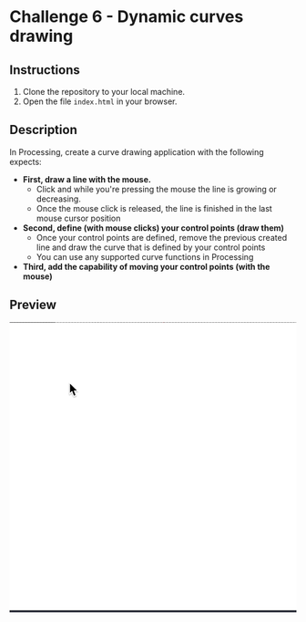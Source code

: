 # Challenge 6 - Dynamic curves drawing

## Instructions

1. Clone the repository to your local machine.
2. Open the file `index.html` in your browser.

## Description

In Processing, create a curve drawing application with the following expects:

- **First, draw a line with the mouse.**
  - Click and while you're pressing the mouse the line is growing or decreasing.
  - Once the mouse click is released, the line is finished in the last mouse cursor position
- **Second, define (with mouse clicks) your control points (draw them)**
  - Once your control points are defined, remove the previous created line and draw the curve that is defined by your control points
  - You can use any supported curve functions in Processing
- **Third, add the capability of moving your control points (with the mouse)**

## Preview

![Preview](./images/preview.gif)
